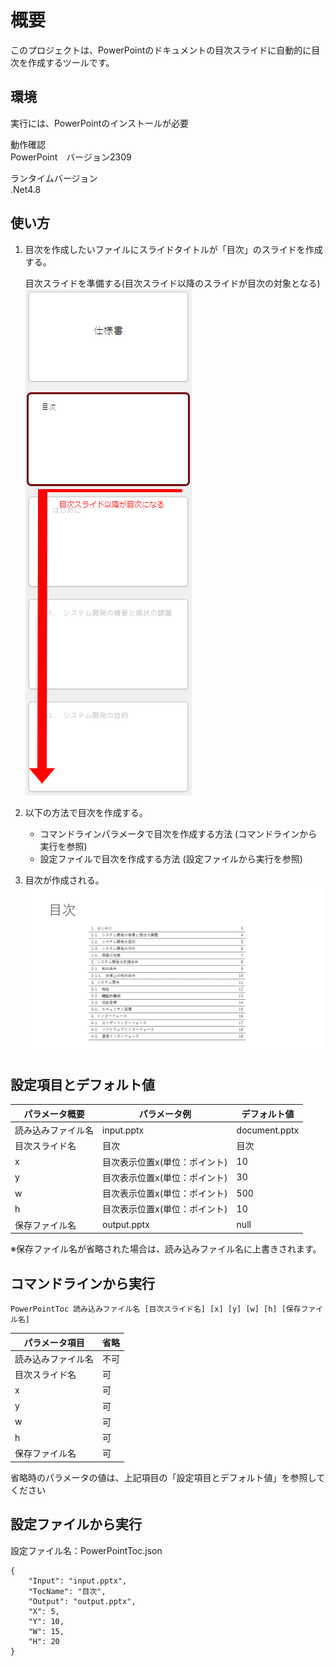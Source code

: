 # 概要

このプロジェクトは、PowerPointのドキュメントの目次スライドに自動的に目次を作成するツールです。


## 環境

実行には、PowerPointのインストールが必要

動作確認  
PowerPoint　バージョン2309

ランタイムバージョン  
.Net4.8

## 使い方

1. 目次を作成したいファイルにスライドタイトルが「目次」のスライドを作成する。  
	
	目次スライドを準備する(目次スライド以降のスライドが目次の対象となる)  
	<img src="Doc/Images/Slides.png">

1. 以下の方法で目次を作成する。

	- コマンドラインパラメータで目次を作成する方法 (コマンドラインから実行を参照)
	- 設定ファイルで目次を作成する方法 (設定ファイルから実行を参照)

1. 目次が作成される。  
	<img src="Doc/Images/Result.png">


## 設定項目とデフォルト値

|パラメータ概要|パラメータ例|デフォルト値|
|-|-|-|
|読み込みファイル名 |input.pptx|document.pptx|
|目次スライド名|目次|目次|
|x|目次表示位置x(単位：ポイント)|10|
|y|目次表示位置x(単位：ポイント)|30|
|w|目次表示位置x(単位：ポイント)|500|
|h|目次表示位置x(単位：ポイント)|10|
|保存ファイル名|output.pptx|null|

※保存ファイル名が省略された場合は、読み込みファイル名に上書きされます。

## コマンドラインから実行

```command
PowerPointToc 読み込みファイル名 [目次スライド名] [x] [y] [w] [h] [保存ファイル名]
```

|パラメータ項目|省略|
|-|-|
|読み込みファイル名 |不可|
|目次スライド名|可|
|x|可|
|y|可|
|w|可|
|h|可|
|保存ファイル名|可|

省略時のパラメータの値は、上記項目の「設定項目とデフォルト値」を参照してください



## 設定ファイルから実行

設定ファイル名：PowerPointToc.json

```jsonc
{
	"Input": "input.pptx",
	"TocName": "目次",
	"Output": "output.pptx",
	"X": 5,
	"Y": 10,
	"W": 15,
	"H": 20
}
```

